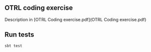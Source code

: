 ## OTRL coding exercise

Description in [OTRL Coding exercise.pdf](OTRL Coding exercise.pdf)

## Run tests

    sbt test
